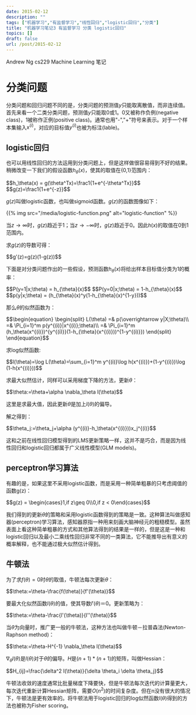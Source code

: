 ```yaml
---
date: 2015-02-12
description: ""
tags: ["机器学习","有监督学习","线性回归","logistic回归","分类"]
title: "机器学习笔记3 有监督学习 分类 logistic回归"
topics: []
draft: false
url: /post/2015-02-12
---
```

Andrew Ng cs229 Machine Learning 笔记

# 分类问题

分类问题和回归问题不同的是，分类问题的预测值$y$只能取离散值，而非连续值。首先来看一个二类分类问题，预测值$y$只能取0或1。0又被称作负例(negative class)，1被称作正例(positive class)。通常也用"-","+"符号来表示。对于一个样本集输入$x^{(i)}$，对应的目标值$y^{(i)}$也被为标注(lable)。

## logistic回归
也可以用线性回归的方法运用到分类问题上，但是这样做很容易得到不好的结果。稍微改变一下我们的假设函数$h_\theta(x)$，使其的取值在{0,1}范围内：

<!--more-->

<div>
$$h_\theta(x) = g(\theta^Tx)=\frac1{1+e^{-\theta^Tx}}$$
$$g(z)=\frac1{1+e^{-z}}$$
</div>

$g(z)$叫做logistic函数，也叫做sigmoid函数。$g(z)$的函数图像如下：

{{% img src="/media/logistic-function.png" alt="logistic-function" %}}

当$z\rightarrow \infty$时，$g(z)$趋近于1；当$z\rightarrow -\infty$时，$g(z)$趋近于0。因此$h(x)$的取值在0到1范围内。

求$g(z)$的导数可得：

<div>
$$g'(z)=g(z)(1-g(z))$$
</div>

下面是对分类问题作出的一些假设，预测函数$h_\theta(x)$将给出样本目标值分类为1的概率：

<div>
$$P(y=1|x;\theta) = h_{\theta}(x)$$
$$P(y=0|x;\theta) = 1-h_{\theta}(x)$$
$$p(y|x;\theta) = (h_{\theta}(x)^y(1-h_{\theta}(x)^{1-y}))$$
</div>

那么$\theta$的似然函数为：

<div>
$$\begin{equation}
\begin{split}
L(\theta) =& p(\overrightarrow y|X;\theta)\\
=& \Pi_{i=1}^m p(y^{(i)}|x^{(i)};\theta)\\
=& \Pi_{i=1}^m (h_\theta(x^{(i)})^{y^{(i)}}(1-h_{\theta}(x^{(i)}))^{1-y^{(i)}})
\end{split}
\end{equation}$$
</div>

求log似然函数:

<div>
$$l(\theta)=\log L(\theta)=\sum_{i=1}^m y^{(i)}\log h(x^{(i)})+(1-y^{(i)})\log (1-h(x^{(i)}))$$
</div>

求最大似然估计，同样可以采用梯度下降的方法，更新$\theta$：

<div>
$$\theta:=\theta+\alpha \nabla_\theta l(\theta)$$
</div>

这里是求最大值，因此更新$\theta$是加上$l(\theta)$的偏导。

解之得到：

<div>
$$\theta_j:=\theta_j+\alpha (y^{(i)}-h_\theta(x^{(i)}))x_j^{(i)}$$
</div>

这和之前在线性回归模型得到的LMS更新策略一样，这并不是巧合，而是因为线性回归和logistic回归都属于广义线性模型(GLM models)。


## perceptron学习算法
有趣的是，如果这里不采用logistic函数，而是采用一种简单粗暴的只考虑阈值的函数g(z)：

<div>
$$g(z) = \begin{cases}1,if z\geq 0\\0,if z < 0\end{cases}$$
</div>

我们得到的更新$\theta$的策略和采用logistic函数得到的策略是一致。这种算法叫做感知器(perceptron)学习算法，感知器原指一种用来刻画大脑神经元的粗糙模型。虽然表面上看这种简单粗暴的方式和其他算法得到的结果是一样的，但是这是一种和logistic回归以及最小二乘线性回归非常不同的一类算法，它不能推导出有意义的概率解释，也不能通过极大似然估计得到。

## 牛顿法

为了求$f(\theta)=0$时$\theta$的取值，牛顿法每次更新$\theta$：

<div>
$$\theta:=\theta-\frac{f(\theta)}{f'(\theta)}$$
</div>

要最大化似然函数$l(\theta)$的值，使其导数$l'(\theta)＝0$。更新策略为：

<div>
$$\theta:=\theta-\frac{l'(\theta)}{l''(\theta)}$$
</div>

当$\theta$为向量时，推广更一般的牛顿法，这种方法也叫做牛顿－拉普森法(Newton-Raphson method)：

<div>
$$\theta:=\theta-H^{-1} \nabla_\theta l(\theta)$$
</div>

$\nabla_\theta l(\theta)$是$l(\theta)$对于$\theta$的偏导。$H$是$(n+1)*(n+1)$的矩阵，叫做Hessian：

<div>
$$H_{ij}=\frac{\delta^2 l(\theta)}{\delta \theta_i \delta \theta_j}$$
</div>

牛顿法收敛的速度通常比批量梯度下降要快，但是牛顿法每次迭代的计算量更大，每次迭代重新计算Hessian矩阵，需要$O(n^2)$的时间复杂度。但在n没有很大的情况下，牛顿法是更有效率的。将牛顿法用于logistic回归的log似然函数$l(\theta)$得到的方法也被称为Fisher scoring。